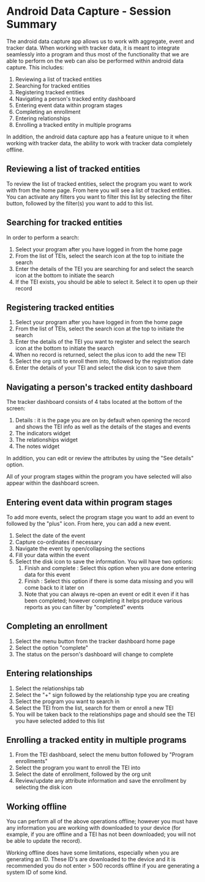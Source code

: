 # Android Data Capture - Session Summary

The android data capture app allows us to work with aggregate, event and tracker data. When working with tracker data, it is meant to integrate seamlessly into a program and thus most of the functionality that we are able to perform on the web can also be performed within android data capture. This includes:

   1. Reviewing a list of tracked entities
   1. Searching for tracked entities
   2. Registering tracked entities
   3. Navigating a person's tracked entity dashboard
   4. Entering event data within program stages
   5. Completing an enrollment
   6. Entering relationships
   7. Enrolling a tracked entity in multiple programs

In addition, the android data capture app has a feature unique to it when working with tracker data, the ability to work with tracker data completely offline.

## Reviewing a list of tracked entities

To review the list of tracked entities, select the program you want to work with from the home page. From here you will see a list of tracked entities. You can activate any filters you want to filter this list by selecting the filter button, followed by the filter(s) you want to add to this list. 

## Searching for tracked entities

In order to perform a search:

1. Select your program after you have logged in from the home page
2. From the list of TEIs, select the search icon at the top to initiate the search
3. Enter the details of the TEI you are searching for and select the search icon at the bottom to initiate the search
4. If the TEI exists, you should be able to select it. Select it to open up their record

## Registering tracked entities

1. Select your program after you have logged in from the home page
2. From the list of TEIs, select the search icon at the top to initiate the search
3. Enter the details of the TEI you want to register  and select the search icon at the bottom to initiate the search
4. When no record is returned, select the plus icon to add the new TEI
5. Select the org unit to enroll them into, followed by the registration date
6. Enter the details of your TEI and select the disk icon to save them

## Navigating a person's tracked entity dashboard

The tracker dashboard consists of 4 tabs located at the bottom of the screen:

1. Details : it is the page you are on by default when opening the record and shows the TEI info as well as the details of the stages and events
2. The indicators widget
3. The relationships widget
4. The notes widget

In addition, you can edit or review the attributes by using the "See details" option.

All of your program stages within the program you have selected will also appear within the dashboard screen.

## Entering event data within program stages

To add more events, select the program stage you want to add an event to followed by the "plus" icon. From here, you can add a new event.

1. Select the date of the event
2. Capture co-ordinates if necessary
3. Navigate the event by open/collapsing the sections
4. Fill your data within the event
5. Select the disk icon to save the information. You will have two options:
   1. Finish and complete : Select this option when you are done entering data for this event
   2. Finish : Select this option if there is some data missing and you will come back to it later on
   3. Note that you can always re-open an event or edit it even if it has been completed; however completing it helps produce various reports as you can filter by "completed" events

## Completing an enrollment

1. Select the menu button from the tracker dashboard home page
2. Select the option "complete"
3. The status on the person's dashboard will change to complete

## Entering relationships

1. Select the relationships tab
2. Select the "+" sign followed by the relationship type you are creating
3. Select the program you want to search in
4. Select the TEI from the list, search for them or enroll a new TEI
5. You will be taken back to the relationships page and should see the TEI you have selected added to this list

## Enrolling a tracked entity in multiple programs

1. From the TEI dashboard, select the menu button followed by "Program enrollments"
2. Select the program you want to enroll the TEI into
3. Select the date of enrollment, followed by the org unit
4. Review/update any attribute information and save the enrollment by selecting the disk icon

## Working offline

You can perform all of the above operations offline; however you must have any information you are working with downloaded to your device (for example, if you are offline and a TEI has not been downloaded; you will not be able to update the record).

Working offline does have some limitations, especially when you are generating an ID. These ID's are downloaded to the device and it is recommended you do not enter > 500 records offline if you are generating a system ID of some kind.